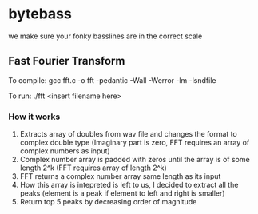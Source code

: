 # bytebass

we make sure your fonky basslines are in the correct scale

## Fast Fourier Transform

To compile: gcc fft.c -o fft -pedantic -Wall -Werror -lm -lsndfile

To run: ./fft <insert filename here\>

### How it works

1. Extracts array of doubles from wav file and changes the format to complex double type (Imaginary part is zero, FFT requires an array of complex numbers as input)
2. Complex number array is padded with zeros until the array is of some length 2^k (FFT requires array of length 2^k)
3. FFT returns a complex number array same length as its input
4. How this array is intepreted is left to us, I decided to extract all the peaks (element is a peak if element to left and right is smaller)
5. Return top 5 peaks by decreasing order of magnitude
